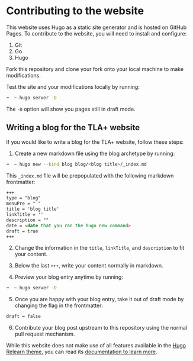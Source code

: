 # Contributing to the website

This website uses Hugo as a static site generator and is hosted on GitHub Pages. To contribute to the website, you will need to install and configure:

1. Git
1. Go
1. Hugo

Fork this repository and clone your fork onto your local machine to make modifications.

Test the site and your modifications locally by running:

```zsh
➜  ~ hugo server -D
```

The `-D` option will show you pages still in draft mode.

## Writing a blog for the TLA+ website

If you would like to write a blog for the TLA+ website, follow these steps:

1. Create a new markdown file using the blog archetype by running:

```zsh
➜  ~ hugo new --kind blog blog/<blog title>/_index.md
```

This `_index.md` file will be prepopulated with the following markdown frontmatter:

```markdown
+++
type = "blog"
menuPre = " "
title = 'blog title'
linkTitle = ''
description = ""
date = <date that you ran the hugo new command>
draft = true
+++
```
2. Change the information in the `title`, `linkTitle`, and `description` to fit your content.

3. Below the last `+++`, write your content normally in markdown.

4. Preview your blog entry anytime by running:

```zsh
➜  ~ hugo server -D
```

5. Once you are happy with your blog entry, take it out of draft mode by changing the flag in the frontmatter:

```markdown
draft = false
```

6. Contribute your blog post upstream to this repository using the normal pull request mechanism.

While this website does not make use of all features available in the [Hugo Relearn theme](https://github.com/McShelby/hugo-theme-relearn), you can read its [documentation to learn more](https://mcshelby.github.io/hugo-theme-relearn/index.html).